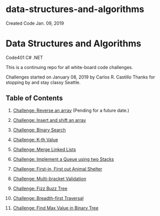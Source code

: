 # data-structures-and-algorithms
Created Code Jan. 09, 2019

# Data Structures and Algorithms
Code401 C# .NET

This is a continuing repo for all white-board code challenges.

Challenges started on January 08, 2019 by Carlos R. Castillo
Thanks for stopping by and stay classy Seattle.


## Table of Contents

1. [Challenge: Reverse an array](Challenges/reverseArray) (Pending for a future date.)

2. [Challenge: Insert and shift an array](Challenges/ArrayShift)

3. [Challenge: Binary Search](Challenges/BinarySearch)

4. [Challenge: K-th Value](Challenges/KthValue)

5. [Challenge: Merge Linked Lists](Challenges/LlMerge)

6. [Challenge: Implement a Queue using two Stacks](Challenges/QueueWithStacks)

7. [Challenge: First-in, First out Animal Shelter](Challenges/FIFOAnimalShelter)

8. [Challenge: Multi-bracket Validation](Challenges/Multi-BracketValidation)

9. [Challenge: Fizz Buzz Tree](Challenges/FizzBuzzTree)

10. [Challenge: Breadth-first Traversal](Challenges/BreadthFirstTraversal)

11. [Challenge: Find Max Value in Binary Tree](Challenges/FindMaxValueBinaryTree)



